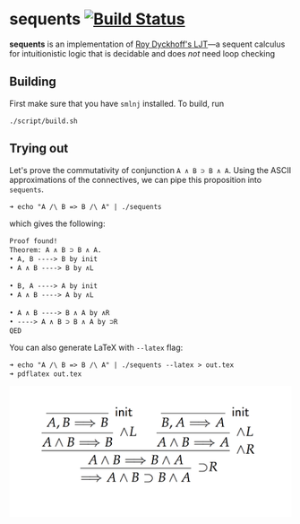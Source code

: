 # sequents [![Build Status](https://travis-ci.com/ayberkt/sequents.svg?token=2eB5JJ87XAYaE2ZJnQaJ&branch=master)](https://travis-ci.com/ayberkt/sequents)

**sequents** is an implementation of [Roy Dyckhoff's LJT](https://rd.host.cs.st-andrews.ac.uk/publications/jsl57.pdf)—a sequent
calculus for intuitionistic logic that is decidable and does _not_ need loop
checking

## Building

First make sure that you have `smlnj` installed. To build, run
```
./script/build.sh
```

## Trying out

Let's prove the commutativity of conjunction `A ∧ B ⊃ B ∧ A`. Using the ASCII
approximations of the connectives, we can pipe this proposition into `sequents`.
```
➜ echo "A /\ B => B /\ A" | ./sequents
```
which gives the following:
```
Proof found!
Theorem: A ∧ B ⊃ B ∧ A.
• A, B ----> B by init
• A ∧ B ----> B by ∧L

• B, A ----> A by init
• A ∧ B ----> A by ∧L

• A ∧ B ----> B ∧ A by ∧R
• ----> A ∧ B ⊃ B ∧ A by ⊃R
QED
```

You can also generate LaTeX with `--latex` flag:
```
➜ echo "A /\ B => B /\ A" | ./sequents --latex > out.tex
➜ pdflatex out.tex
```
![derivation](resources/derivation.png)
